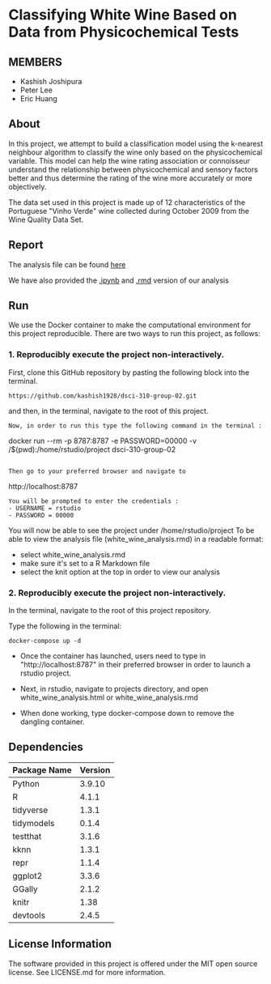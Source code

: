
# Classifying White Wine Based on Data from Physicochemical Tests  
## MEMBERS  
- Kashish Joshipura  
- Peter Lee  
- Eric Huang  
## About  
In this project, we attempt to build a classification model using the k-nearest neighbour algorithm to classify the wine only based on the physicochemical variable. This model can help the wine rating association or connoisseur understand the relationship between physicochemical and sensory factors better and thus determine the rating of the wine more accurately or more objectively.

The data set used in this project is made up of 12 characteristics of the Portuguese "Vinho Verde" wine collected during October 2009 from the Wine Quality Data Set.

## Report  
The analysis file can be found [here](notebooks/white_wine_analysis.html)

We have also provided the [.ipynb](notebooks/white_wine_analysis.ipynb) and [.rmd](notebooks/white_wine_analysis.rmd) version of our analysis

## Run  
We use the Docker container to make the computational environment for this project reproducible. There are two ways to run this project, as follows:

### 1. Reproducibly execute the project non-interactively.  
First, clone this GitHub repository by pasting the following block into the terminal.
```
https://github.com/kashish1928/dsci-310-group-02.git  
```
and then, in the terminal, navigate to the root of this project.

```
Now, in order to run this type the following command in the terminal :
```
docker run --rm -p 8787:8787 -e PASSWORD=00000  -v /$(pwd):/home/rstudio/project dsci-310-group-02
```

Then go to your preferred browser and navigate to
```
http://localhost:8787
```
You will be prompted to enter the credentials :
- USERNAME = rstudio
- PASSWORD = 00000
```
You will now be able to see the project under /home/rstudio/project
To be able to view the analysis file (white_wine_analysis.rmd) in a readable format:
- select white_wine_analysis.rmd 
- make sure it's set to a R Markdown file
- select the knit option at the top in order to view our analysis

### 2. Reproducibly execute the project non-interactively.  
In the terminal, navigate to the root of this project repository.

Type the following in the terminal:
```
docker-compose up -d  
```
- Once the container has launched, users need to type in "http://localhost:8787" in their preferred browser in order to launch a rstudio project.

- Next, in rstudio, navigate to projects directory, and open white_wine_analysis.html or white_wine_analysis.rmd

- When done working, type docker-compose down to remove the dangling container.

## Dependencies  


| Package Name | Version |
|--------------|---------|
| Python | 3.9.10 |
| R | 4.1.1 |
| tidyverse | 1.3.1 |
| tidymodels | 0.1.4 |
| testthat| 3.1.6 |
| kknn | 1.3.1 |
|repr |1.1.4 |
|ggplot2| 3.3.6 |
| GGally | 2.1.2 |
|knitr| 1.38 |
|devtools| 2.4.5|
## License Information  
The software provided in this project is offered under the MIT open source license. See LICENSE.md for more information.

